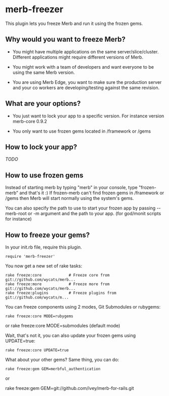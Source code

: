 merb-freezer
============

This plugin lets you freeze Merb and run it using the frozen gems. 

Why would you want to freeze Merb?
------------------------------------

* You might have multiple applications on the same server/slice/cluster. Different applications might require different versions of Merb. 

* You might work with a team of developers and want everyone to be using the same Merb version.

* You are using Merb Edge, you want to make sure the production server and your co workers are developing/testing against the same revision.


What are your options?
-----------------------

* You just want to lock your app to a specific version. For instance version merb-core 0.9.2

* You only want to use frozen gems located in /framework or /gems


How to lock your app?
---------------------

_TODO_

How to use frozen gems
----------------------

Instead of starting merb by typing "merb" in your console, type "frozen-merb" and that's it :)
If frozen-merb can't find frozen gems in /framework or /gems then Merb will start normally using the system's gems.

You can also specify the path to use to start your frozen app by passing --merb-root or -m argument and the path to your app. (for god/monit scripts for instance)


How to freeze your gems?
------------------------

In your init.rb file, require this plugin.

    require 'merb-freezer'

You now get a new set of rake tasks:

    rake freeze:core            # Freeze core from git://github.com/wycats/merb...
    rake freeze:more            # Freeze more from git://github.com/wycats/merb...
    rake freeze:plugins         # Freeze plugins from git://github.com/wycats/m...

You can freeze components using 2 modes, Git Submodules or rubygems:

    rake freeze:core MODE=rubygems
or
    rake freeze:core MODE=submodules  (default mode)
    
Wait, that's not it, you can also update your frozen gems using UPDATE=true:


    rake freeze:core UPDATE=true
    
What about your other gems? Same thing, you can do:

    rake freeze:gem GEM=merbful_authentication
    
or 

   rake freeze:gem GEM=git://github.com/ivey/merb-for-rails.git 